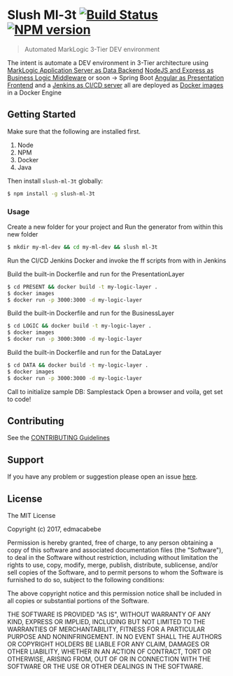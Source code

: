 # Slush Ml-3t [![Build Status](https://secure.travis-ci.org/edmacabebe/slush-ml-3t.png?branch=master)](https://travis-ci.org/edmacabebe/slush-ml-3t) [![NPM version](https://badge-me.herokuapp.com/api/npm/slush-ml-3t.png)](http://badges.enytc.com/for/npm/slush-ml-3t)

> Automated MarkLogic 3-Tier DEV environment

The intent is automate a DEV environment in 3-Tier architecture using 
[MarkLogic Application Server as Data Backend](www.marklogic.com)
[NodeJS and Express as Business Logic Middleware](www.npmjs.com) or soon -> Spring Boot
[Angular as Presentation Frontend](cli.angular.cio)
and a [Jenkins as CI/CD server](www.jenkins.org) 
all are deployed as [Docker images](www.docker.com) in a Docker Engine

## Getting Started

Make sure that the following are installed first.
1. Node
2. NPM
3. Docker
4. Java

Then install `slush-ml-3t` globally:

```bash
$ npm install -g slush-ml-3t
```

### Usage

Create a new folder for your project and Run the generator from within this new folder

```bash
$ mkdir my-ml-dev && cd my-ml-dev && slush ml-3t
```

Run the CI/CD Jenkins Docker and invoke the ff scripts from with in Jenkins

Build the built-in Dockerfile and run for the PresentationLayer

```bash
$ cd PRESENT && docker build -t my-logic-layer .
$ docker images
$ docker run -p 3000:3000 -d my-logic-layer
```
Build the built-in Dockerfile and run for the BusinessLayer

```bash
$ cd LOGIC && docker build -t my-logic-layer .
$ docker images
$ docker run -p 3000:3000 -d my-logic-layer
```

Build the built-in Dockerfile and run for the DataLayer

```bash
$ cd DATA && docker build -t my-logic-layer .
$ docker images
$ docker run -p 3000:3000 -d my-logic-layer
```

Call to initialize sample DB: Samplestack 
Open a browser and voila, get set to code!



## Contributing

See the [CONTRIBUTING Guidelines](https://github.com/edmacabebe/slush-ml-3t/blob/master/CONTRIBUTING.md)

## Support
If you have any problem or suggestion please open an issue [here](https://github.com/edmacabebe/slush-ml-3t/issues).

## License 

The MIT License

Copyright (c) 2017, edmacabebe

Permission is hereby granted, free of charge, to any person
obtaining a copy of this software and associated documentation
files (the "Software"), to deal in the Software without
restriction, including without limitation the rights to use,
copy, modify, merge, publish, distribute, sublicense, and/or sell
copies of the Software, and to permit persons to whom the
Software is furnished to do so, subject to the following
conditions:

The above copyright notice and this permission notice shall be
included in all copies or substantial portions of the Software.

THE SOFTWARE IS PROVIDED "AS IS", WITHOUT WARRANTY OF ANY KIND,
EXPRESS OR IMPLIED, INCLUDING BUT NOT LIMITED TO THE WARRANTIES
OF MERCHANTABILITY, FITNESS FOR A PARTICULAR PURPOSE AND
NONINFRINGEMENT. IN NO EVENT SHALL THE AUTHORS OR COPYRIGHT
HOLDERS BE LIABLE FOR ANY CLAIM, DAMAGES OR OTHER LIABILITY,
WHETHER IN AN ACTION OF CONTRACT, TORT OR OTHERWISE, ARISING
FROM, OUT OF OR IN CONNECTION WITH THE SOFTWARE OR THE USE OR
OTHER DEALINGS IN THE SOFTWARE.

